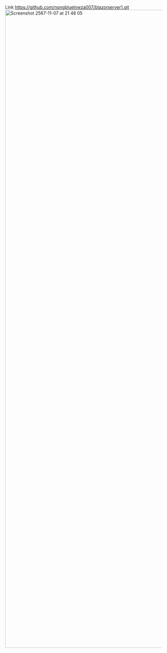 Link https://github.com/nongbluelnwza007/blazorserver1.git
<img width="2048" alt="Screenshot 2567-11-07 at 21 48 05" src="https://github.com/user-attachments/assets/7c2f699f-ac2e-4d55-8951-8d9e9a2e9ea8">

